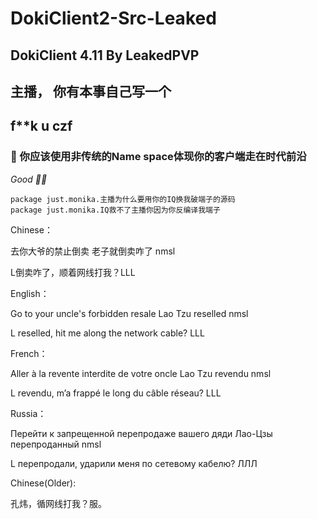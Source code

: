# DokiClient2-Src-Leaked
## DokiClient 4.11 By LeakedPVP
## 主播， 你有本事自己写一个
## f**k u czf

### 💩 你应该使用非传统的Name space体现你的客户端走在时代前沿
_Good 👍🏻_

```javap
package just.monika.主播为什么要用你的IQ换我破端子的源码
package just.monika.IQ救不了主播你因为你反编译我端子
```

Chinese：

去你大爷的禁止倒卖 老子就倒卖咋了 nmsl

L倒卖咋了，顺着网线打我？LLL

English：

Go to your uncle's forbidden resale Lao Tzu reselled nmsl

L reselled, hit me along the network cable? LLL

French：

Aller à la revente interdite de votre oncle Lao Tzu revendu nmsl

L revendu, m’a frappé le long du câble réseau? LLL

Russia：

Перейти к запрещенной перепродаже вашего дяди Лао-Цзы перепроданный nmsl

L перепродали, ударили меня по сетевому кабелю? ЛЛЛ

Chinese(Older):

孔炜，循网线打我？服。
